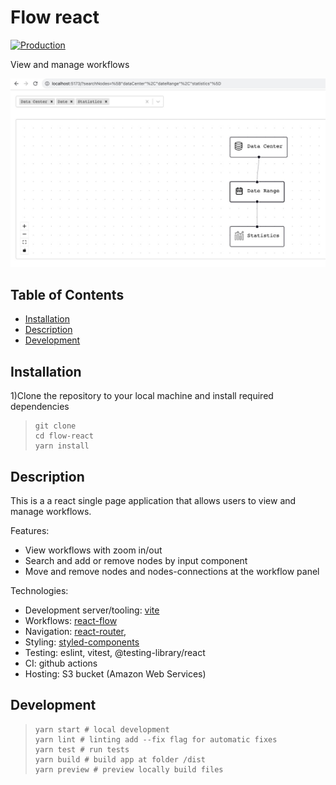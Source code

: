 # Flow react

[![Production](https://github.com/antekai/flow-react/actions/workflows/production.yml/badge.svg)](https://github.com/antekai/flow-react/actions/workflows/production.yml)

View and manage workflows

![Image](/flow-preview.jpg "preview")

## Table of Contents

- [Installation](#installation)
- [Description](#description)
- [Development](#development)

## Installation

1)Clone the repository to your local machine and install required dependencies

> ```shell
> git clone
> cd flow-react
> yarn install
> ```

## Description

This is a a react single page application that allows users to view and manage workflows.

Features:

- View workflows with zoom in/out
- Search and add or remove nodes by input component
- Move and remove nodes and nodes-connections at the workflow panel

Technologies:

- Development server/tooling: [vite](https://vitejs.dev/guide/)
- Workflows: [react-flow](https://reactflow.dev/)
- Navigation: [react-router](https://reactrouter.com/en/main),
- Styling: [styled-components](https://styled-components.com/)
- Testing: eslint, vitest, @testing-library/react
- CI: github actions
- Hosting: S3 bucket (Amazon Web Services)

## Development

> ```shell
> yarn start # local development
> yarn lint # linting add --fix flag for automatic fixes
> yarn test # run tests
> yarn build # build app at folder /dist
> yarn preview # preview locally build files
> ```
